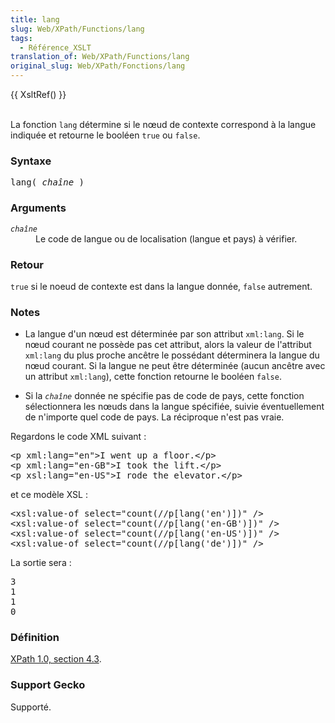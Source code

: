 ```yaml
---
title: lang
slug: Web/XPath/Functions/lang
tags:
  - Référence_XSLT
translation_of: Web/XPath/Functions/lang
original_slug: Web/XPath/Fonctions/lang
---
```

<p>
{{ XsltRef() }}
</p><p><br>
La fonction <code>lang</code> détermine si le nœud de contexte correspond à la langue indiquée et retourne le booléen <code>true</code> ou <code>false</code>.
</p>
<h3 id="Syntaxe">Syntaxe </h3>
<pre class="eval">lang( <i>chaîne</i> )
</pre>
<h3 id="Arguments"> Arguments </h3>
<dl><dt><code><i>chaîne</i></code>
</dt><dd>Le code de langue ou de localisation (langue et pays) à vérifier.
</dd></dl>
<h3 id="Retour"> Retour </h3>
<p><code>true</code> si le noeud de contexte est dans la langue donnée, <code>false</code> autrement.
</p>
<h3 id="Notes"> Notes </h3>
<ul><li> La langue d'un nœud est déterminée par son attribut <code>xml:lang</code>. Si le nœud courant ne possède pas cet attribut, alors la valeur de l'attribut <code>xml:lang</code> du plus proche ancêtre le possédant déterminera la langue du nœud courant. Si la langue ne peut être déterminée (aucun ancêtre avec un attribut <code>xml:lang</code>), cette fonction retourne le booléen <code>false</code>.
</li></ul>
<ul><li> Si la <code><i>chaîne</i></code> donnée ne spécifie pas de code de pays, cette fonction sélectionnera les nœuds dans la langue spécifiée, suivie éventuellement de n'importe quel code de pays. La réciproque n'est pas vraie.
</li></ul>
<p>Regardons le code XML suivant :
</p>
<pre>&lt;p xml:lang="en"&gt;I went up a floor.&lt;/p&gt;
&lt;p xml:lang="en-GB"&gt;I took the lift.&lt;/p&gt;
&lt;p xsl:lang="en-US"&gt;I rode the elevator.&lt;/p&gt;</pre>
<p>et ce modèle XSL :
</p>
<pre class="eval">&lt;xsl:value-of select="count(//p[lang('en')])" /&gt;
&lt;xsl:value-of select="count(//p[lang('en-GB')])" /&gt;
&lt;xsl:value-of select="count(//p[lang('en-US')])" /&gt;
&lt;xsl:value-of select="count(//p[lang('de')])" /&gt;
</pre>
<p>La sortie sera :
</p>
<pre class="eval">3
1
1
0
</pre>
<h3 id="D.C3.A9finition"> Définition </h3>
<p><a href="http://www.w3.org/TR/xpath#function-lang">XPath 1.0, section 4.3</a>.
</p>
<h3 id="Support_Gecko"> Support Gecko </h3>
<p>Supporté.
</p>